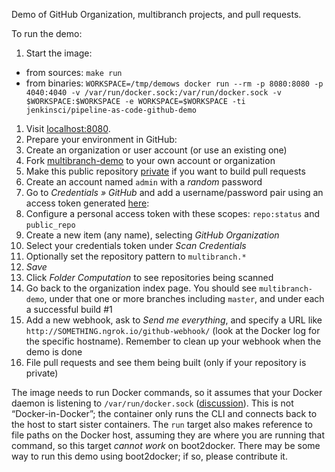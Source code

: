 Demo of GitHub Organization, multibranch projects, and pull requests.

To run the demo:

1. Start the image:
  * from sources: `make run`
  * from binaries: `WORKSPACE=/tmp/demows docker run --rm -p 8080:8080 -p 4040:4040 -v /var/run/docker.sock:/var/run/docker.sock -v $WORKSPACE:$WORKSPACE -e WORKSPACE=$WORKSPACE -ti jenkinsci/pipeline-as-code-github-demo`
1. Visit [localhost:8080](http://localhost:8080/).
1. Prepare your environment in GitHub:
  1. Create an organization or user account (or use an existing one)
  1. Fork [multibranch-demo](https://github.com/cloudbeers/multibranch-demo) to your own account or organization
  1. Make this public repository [private](https://help.github.com/articles/making-a-public-repository-private) if you want to build pull requests
1. Create an account named `admin` with a *random* password
1. Go to _Credentials » GitHub_ and add a username/password pair using an access token generated [here](https://github.com/settings/tokens):
  1. Configure a personal access token with these scopes: `repo:status` and `public_repo` 
1. Create a new item (any name), selecting _GitHub Organization_
1. Select your credentials token under _Scan Credentials_
1. Optionally set the repository pattern to `multibranch.*`
1. _Save_
1. Click _Folder Computation_ to see repositories being scanned
1. Go back to the organization index page. You should see `multibranch-demo`, under that one or more branches including `master`, and under each a successful build #1
1. Add a new webhook, ask to _Send me *everything*_, and specify a URL like `http://SOMETHING.ngrok.io/github-webhook/` (look at the Docker log for the specific hostname). Remember to clean up your webhook when the demo is done
1. File pull requests and see them being built (only if your repository is private)

The image needs to run Docker commands, so it assumes that your Docker daemon is listening to `/var/run/docker.sock` ([discussion](https://github.com/docker/docker/issues/1143)). This is not “Docker-in-Docker”; the container only runs the CLI and connects back to the host to start sister containers. The `run` target also makes reference to file paths on the Docker host, assuming they are where you are running that command, so this target *cannot work* on boot2docker. There may be some way to run this demo using boot2docker; if so, please contribute it.
